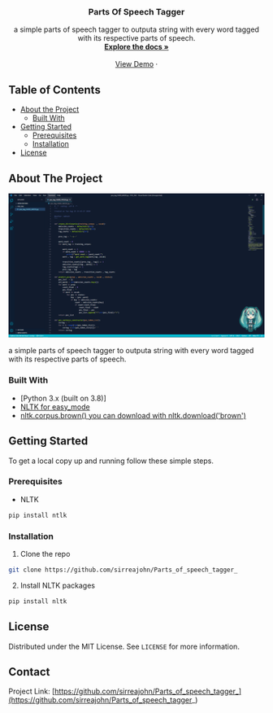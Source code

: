 <!--
*** Thanks for checking out this README Template. If you have a suggestion that would
*** make this better, please fork the repo and create a pull request or simply open
*** an issue with the tag "enhancement".
*** Thanks again! Now go create something AMAZING! :D
***
***
***
*** To avoid retyping too much info. Do a search and replace for the following:
*** github_username, repo_name, twitter_handle, email
-->





<!-- PROJECT SHIELDS -->
<!--
*** I'm using markdown "reference style" links for readability.
*** Reference links are enclosed in brackets [ ] instead of parentheses ( ).
*** See the bottom of this document for the declaration of the reference variables
*** for contributors-url, forks-url, etc. This is an optional, concise syntax you may use.
*** https://www.markdownguide.org/basic-syntax/#reference-style-links
-->

<!-- PROJECT LOGO -->
<br />
<p align="center">
  <h3 align="center">Parts Of Speech Tagger</h3>

  <p align="center">
    a simple parts of speech tagger to outputa string with every word tagged with its respective parts of speech.
    <br />
    <a href="https://github.com/github_username/repo_name"><strong>Explore the docs »</strong></a>
    <br />
    <br />
    <a href="https://github.com/sirreajohn/Parts_of_speech_tagger_">View Demo</a>
    ·
  </p>
</p>



<!-- TABLE OF CONTENTS -->
## Table of Contents

* [About the Project](#about-the-project)
  * [Built With](#built-with)
* [Getting Started](#getting-started)
  * [Prerequisites](#prerequisites)
  * [Installation](#installation)
* [License](#license)




<!-- ABOUT THE PROJECT -->
## About The Project

![pos Logo](/images/1.png)

a simple parts of speech tagger to outputa string with every word tagged with its respective parts of speech.



### Built With

* [Python 3.x (built on 3.8)]
* [NLTK for easy_mode](https://www.nltk.org/book/ch05.html)
* [nltk.corpus.brown() you can download with nltk.download('brown')](https://www.nltk.org/book/ch02.html)




<!-- GETTING STARTED -->
## Getting Started

To get a local copy up and running follow these simple steps.

### Prerequisites


* NLTK
```sh
pip install ntlk
```

### Installation

1. Clone the repo
```sh
git clone https://github.com/sirreajohn/Parts_of_speech_tagger_
```
2. Install NLTK packages
```sh
pip install nltk
```
<!-- LICENSE -->
## License

Distributed under the MIT License. See `LICENSE` for more information.


<!-- CONTACT -->
## Contact

Project Link: [https://github.com/sirreajohn/Parts_of_speech_tagger_](https://github.com/sirreajohn/Parts_of_speech_tagger_)



